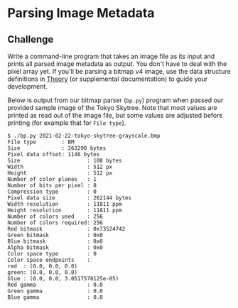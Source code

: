 # Parsing Image Metadata

## Challenge

Write a command-line program that takes an image file as its input and prints
all parsed image metadata as output. You don't have to deal with the pixel array yet.
If you'll be parsing a bitmap v4 image, use the data structure definitions in
[Theory](./theory.md) (or supplemental documentation) to guide your development.

Below is output from our bitmap parser (`bp.py`) program when passed our
provided sample image of the Tokyo Skytree. Note that most values are printed as
read out of the image file, but some values are adjusted before printing (for
example that for `File type`).

```text
$ ./bp.py 2021-02-22-tokyo-skytree-grayscale.bmp
File type        : BM
Size             : 263290 bytes
Pixel data offset: 1146 bytes
Size                     : 108 bytes
Width                    : 512 px
Height                   : 512 px
Number of color planes   : 1
Number of bits per pixel : 8
Compression type         : 0
Pixel data size          : 262144 bytes
Width resolution         : 11811 ppm
Height resolution        : 11811 ppm
Number of colors used    : 256
Number of colors required: 256
Red bitmask              : 0x73524742
Green bitmask            : 0x0
Blue bitmask             : 0x0
Alpha bitmask            : 0x0
Color space type         : 0
Color space endpoints    :
red  : (0.0, 0.0, 0.0)
green: (0.0, 0.0, 0.0)
blue : (0.0, 0.0, 3.0517578125e-05)
Red gamma                : 0.0
Green gamma              : 0.0
Blue gamma               : 0.0
```
